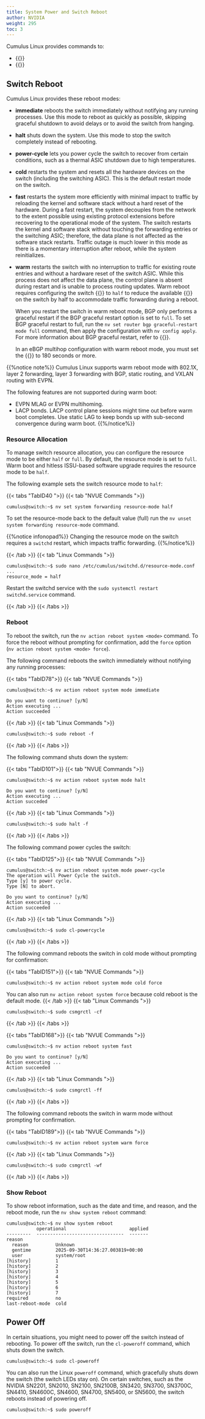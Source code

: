 ```yaml
---
title: System Power and Switch Reboot
author: NVIDIA
weight: 295
toc: 3
---
```

Cumulus Linux provides commands to:
- {{<link url="#switch-reboot" text="Reboot the switch">}}
- {{<link url="#power-off" text="Power off the switch">}}

## Switch Reboot

Cumulus Linux provides these reboot modes:
- **immediate** reboots the switch immediately without notifying any running processes. Use this mode to reboot as quickly as possible, skipping graceful shutdown to avoid delays or to avoid the switch from hanging.
- **halt** shuts down the system. Use this mode to stop the switch completely instead of rebooting.
- **power-cycle** lets you power cycle the switch to recover from certain conditions, such as a thermal ASIC shutdown due to high temperatures.
- **cold** restarts the system and resets all the hardware devices on the switch (including the switching ASIC). This is the default restart mode on the switch.
- **fast** restarts the system more efficiently with minimal impact to traffic by reloading the kernel and software stack without a hard reset of the hardware. During a fast restart, the system decouples from the network to the extent possible using existing protocol extensions before recovering to the operational mode of the system. The switch restarts the kernel and software stack without touching the forwarding entries or the switching ASIC; therefore, the data plane is not affected as the software stack restarts. Traffic outage is much lower in this mode as there is a momentary interruption after reboot, while the system reinitializes.
- **warm** restarts the switch with no interruption to traffic for existing route entries and without a hardware reset of the switch ASIC. While this process does not affect the data plane, the control plane is absent during restart and is unable to process routing updates. Warm reboot requires configuring the switch {{<link url="#resource-allocation" text="resource mode">}} to `half` to reduce the available {{<link title="Forwarding Table Size and Profiles" text="forwarding table entries">}} on the switch by half to accommodate traffic forwarding during a reboot.

  When you restart the switch in warm reboot mode, BGP only performs a graceful restart if the BGP graceful restart option is set to `full`. To set BGP graceful restart to full, run the `nv set router bgp graceful-restart mode full` command, then apply the configuration with `nv config apply`. For more information about BGP graceful restart, refer to {{<link url="Optional-BGP-Configuration/#graceful-bgp-restart" text="Optional BGP Configuration">}}.

  In an eBGP multihop configuration with warm reboot mode, you must set the {{<link url="Optional-BGP-Configuration/#restart-timers" text="BGP graceful restart timer">}} to 180 seconds or more.

{{%notice note%}}
Cumulus Linux supports warm reboot mode with 802.1X, layer 2 forwarding, layer 3 forwarding with BGP, static routing, and VXLAN routing with EVPN. 

The following features are not supported during warm boot:
- EVPN MLAG or EVPN multihoming.
- LACP bonds. LACP control plane sessions might time out before warm boot completes. Use static LAG to keep bonds up with sub-second convergence during warm boot.
{{%/notice%}}
<!--
Ania's original draft below? reformatted the note box to separate supported vs. unsupported with the number of caveats.
{{%notice note%}}
Cumulus Linux does not support LACP bonds during warm boot; the LACP control plane sessions might time out before warm boot completes. Use a static Link Aggregation Group to keep bonds up during warm boot.
{{%/notice%}}
-->
### Resource Allocation

To manage switch resource allocation, you can configure the resource mode to be either `half` or `full`. By default, the resource mode is set to `full`. Warm boot and hitless ISSU-based software upgrade requires the resource mode to be `half`.

The following example sets the switch resource mode to `half`:

{{< tabs "TabID40 ">}}
{{< tab "NVUE Commands ">}}

```
cumulus@switch:~$ nv set system forwarding resource-mode half
```

To set the resource-mode back to the default value (full) run the `nv unset system forwarding resource-mode` command.

{{%notice infonopad%}}
Changing the resource mode on the switch requires a `switchd` restart, which impacts traffic forwarding. 
{{%/notice%}}

{{< /tab >}}
{{< tab "Linux Commands ">}}

```
cumulus@switch:~$ sudo nano /etc/cumulus/switchd.d/resource-mode.conf
...
resource_mode = half
```

Restart the switchd service with the `sudo systemctl restart switchd.service` command.

{{< /tab >}}
{{< /tabs >}}






### Reboot

To reboot the switch, run the `nv action reboot system <mode>` command. To force the reboot without prompting for confirmation, add the `force` option (`nv action reboot system <mode> force`).

The following command reboots the switch immediately without notifying any running processes:

{{< tabs "TabID78">}}
{{< tab "NVUE Commands ">}}

```
cumulus@switch:~$ nv action reboot system mode immediate

Do you want to continue? [y/N]  
Action executing ... 
Action succeeded 
```

{{< /tab >}}
{{< tab "Linux Commands ">}}

```
cumulus@switch:~$ sudo reboot -f
```

{{< /tab >}}
{{< /tabs >}}

The following command shuts down the system:

{{< tabs "TabID101">}}
{{< tab "NVUE Commands ">}}

```
cumulus@switch:~$ nv action reboot system mode halt

Do you want to continue? [y/N]  
Action executing ... 
Action succeded
```

{{< /tab >}}
{{< tab "Linux Commands ">}}

```
cumulus@switch:~$ sudo halt -f
```

{{< /tab >}}
{{< /tabs >}}

The following command power cycles the switch:

{{< tabs "TabID125">}}
{{< tab "NVUE Commands ">}}

```
cumulus@switch:~$ nv action reboot system mode power-cycle
The operation will Power Cycle the switch.
Type [y] to power cycle.
Type [N] to abort.

Do you want to continue? [y/N]  
Action executing ... 
Action succeeded 
```

{{< /tab >}}
{{< tab "Linux Commands ">}}

```
cumulus@switch:~$ sudo cl-powercycle
```

{{< /tab >}}
{{< /tabs >}}

The following command reboots the switch in cold mode without prompting for confirmation:

{{< tabs "TabID151">}}
{{< tab "NVUE Commands ">}}

```
cumulus@switch:~$ nv action reboot system mode cold force
```

You can also run `nv action reboot system force` because cold reboot is the default mode.
{{< /tab >}}
{{< tab "Linux Commands ">}}

```
cumulus@switch:~$ sudo csmgrctl -cf
```

{{< /tab >}}
{{< /tabs >}}

{{< tabs "TabID168">}}
{{< tab "NVUE Commands ">}}

```
cumulus@switch:~$ nv action reboot system fast

Do you want to continue? [y/N]  
Action executing ... 
Action succeeded 
```

{{< /tab >}}
{{< tab "Linux Commands ">}}

```
cumulus@switch:~$ sudo csmgrctl -ff
```

{{< /tab >}}
{{< /tabs >}}

The following command reboots the switch in warm mode without prompting for confirmation.

{{< tabs "TabID189">}}
{{< tab "NVUE Commands ">}}

```
cumulus@switch:~$ nv action reboot system warm force
```

{{< /tab >}}
{{< tab "Linux Commands ">}}

```
cumulus@switch:~$ sudo csmgrctl -wf
```

{{< /tab >}}
{{< /tabs >}}

### Show Reboot

To show reboot information, such as the date and time, and reason, and the reboot mode, run the `nv show system reboot` command:

```
cumulus@switch:~$ nv show system reboot
           operational                       applied
---------  --------------------------------  -------
reason                                                     
  reason          Unknown                                  
  gentime         2025-09-30T14:36:27.003819+00:00         
  user            system/root                              
[history]         1                                        
[history]         2                                        
[history]         3                                        
[history]         4                                        
[history]         5                                        
[history]         6                                        
[history]         7                                        
required          no                                       
last-reboot-mode  cold
```

<!-- COMMENTED OUT AS THIS COMMAND ISN'T OPERATIONAL IN 5.15
To display the current resource mode, run the `nv show system forwarding resource-mode` command. 

```
cumulus@switch:~$ nv show system forwarding resource-mode
cumulus@switch:~$ nv config apply
```
-->

## Power Off

In certain situations, you might need to power off the switch instead of rebooting. To power off the switch, run the `cl-poweroff` command, which shuts down the switch.

```
cumulus@switch:~$ sudo cl-poweroff
```

You can also run the Linux `poweroff` command, which gracefully shuts down the switch (the switch LEDs stay on). On certain switches, such as the NVIDIA SN2201, SN2010, SN2100, SN2100B, SN3420, SN3700, SN3700C, SN4410, SN4600C, SN4600, SN4700, SN5400, or SN5600, the switch reboots instead of powering off.

```
cumulus@switch:~$ sudo poweroff
```

